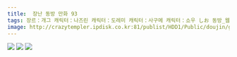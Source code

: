 ```yaml
---
title:  장난 동방 만화 93
tags: 장르：개그 캐릭터：나즈린 캐릭터：도레미 캐릭터：사구메 캐릭터：쇼우 しお 동방_웹코믹
image: http://crazytempler.ipdisk.co.kr:81/publist/HDD1/Public/doujin/ghap/5861/001.jpg
---
```

<img src="http://crazytempler.ipdisk.co.kr:81/publist/HDD1/Public/doujin/ghap/5861/001.jpg">
<img src="http://crazytempler.ipdisk.co.kr:81/publist/HDD1/Public/doujin/ghap/5861/002.jpg">
<img src="http://crazytempler.ipdisk.co.kr:81/publist/HDD1/Public/doujin/ghap/5861/003.jpg">
